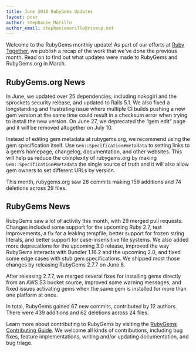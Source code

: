 ```yaml
---
title: June 2018 RubyGems Updates
layout: post
author: Stephanie Morillo
author_email: stephaniemorillo@riseup.net
---
```


Welcome to the RubyGems monthly update! As part of our efforts at [Ruby Together](http://rubytogether.org), we publish a recap of the work that we've done the previous month. Read on to find out what updates were made to RubyGems and RubyGems.org in March.

## RubyGems.org News

In June, we updated over 25 dependencies, including nokogiri and the sprockets security release, and updated to Rails 5.1. We also fixed a longstanding and frustrating issue where multiple CI builds pushing a new gem version at the same time could result in a checksum error when trying to install the new version. On June 27, we deprecated the “gem edit” page and it will be removed altogether on July 10.

Instead of editing gem metadata at rubygems.org, we recommend using the gem specification itself. Use `Gem::Specification#metadata` to setting links to a gem’s homepage, changelog, documentation, and other websites. This will help us reduce the complexity of rubygems.org by making `Gem::Specification#metadata` the single source of truth and it will also allow gem owners to set different URLs by version.

This month, rubygems.org saw 28 commits making 159 additions and 74 deletions across 29 files.

## RubyGems News

RubyGems saw a lot of activity this month, with 29 merged pull requests. Changes included some support for the upcoming Ruby 2.7, test improvements, a fix for a leaking tempfile, better support for frozen string literals, and better support for case-insensitive file systems. We also added more deprecations for the upcoming 3.0 release, improved the way RubyGems interacts with Bundler 1.16.2 and the upcoming 2.0, and fixed some edge cases with stub gem specifications. We shipped most those changes by releasing RubyGems 2.7.7 on June 8.

After releasing 2.7.7, we merged several fixes for installing gems directly from an AWS S3 bucket source, improved some warning messages, and fixed issues activating gems when the same gem is installed for more than one platform at once.

In total, RubyGems gained 67 new commits, contributed by 12 authors. There were 439 additions and 62 deletions across 24 files.

Learn more about contributing to RubyGems by visiting the [RubyGems Contributing Guide](https://github.com/rubygems/rubygems/blob/master/CONTRIBUTING.rdoc#how-to-contribute). We welcome all kinds of contributions, including bug fixes, feature implementations, writing and/or updating documentation, and bug triage.
